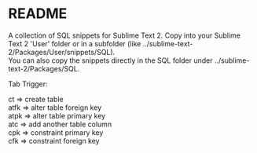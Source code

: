**README**
==========

A collection of SQL snippets for Sublime Text 2.
Copy into your Sublime Text 2 'User' folder or in a subfolder (like ../sublime-text-2/Packages/User/snippets/SQL).  
You can also copy the snippets directly in the SQL folder under ../sublime-text-2/Packages/SQL.
 
Tab Trigger:

ct => create table  
atfk => alter table foreign key  
atpk => alter table primary key  
atc => add another table column  
cpk => constraint primary key  
cfk => constraint foreign key  


